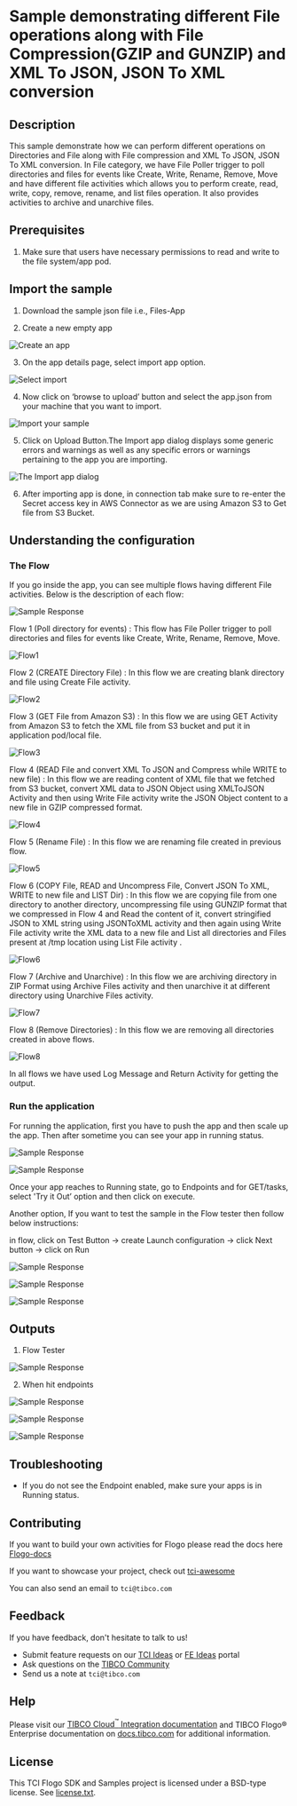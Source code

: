 # Sample demonstrating different File operations along with File Compression(GZIP and GUNZIP) and XML To JSON, JSON To XML conversion 


## Description

This sample demonstrate how we can perform different operations on Directories and File along with File compression and XML To JSON, JSON To XML conversion.
In File category, we have File Poller trigger to poll directories and files for events like Create, Write, Rename, Remove, Move and have different file activities which allows you to perform create, read, write, copy, remove, rename, and list files operation. It also provides activities to archive and unarchive files.


## Prerequisites

1. Make sure that users have necessary permissions to read and write to the file system/app pod.

## Import the sample

1. Download the sample json file i.e., Files-App

2. Create a new empty app

![Create an app](../../../import-screenshots/2.png)

3. On the app details page, select import app option.

![Select import](../../../import-screenshots/3.png)

4. Now click on ‘browse to upload’ button and select the app.json from your machine that you want to import.

![Import your sample](../../../import-screenshots/4.png)

5. Click on Upload Button.The Import app dialog displays some generic errors and warnings as well as any specific errors or warnings pertaining to the app you are importing.

![The Import app dialog](../../../import-screenshots/Files/5.jpg)

6. After importing app is done, in connection tab make sure to re-enter the Secret access key in AWS Connector as we are using Amazon S3 to Get file from S3 Bucket.

## Understanding the configuration

### The Flow

If you go inside the app, you can see multiple flows having different File activities. Below is the description of each flow:

![Sample Response](../../../import-screenshots/Files/6.jpg)

Flow 1 (Poll directory for events) : This flow has File Poller trigger to poll directories and files for events like Create, Write, Rename, Remove, Move.

![Flow1](../../../import-screenshots/Files/7.png)

Flow 2 (CREATE Directory File) : In this flow we are creating blank directory and file using Create File activity.

![Flow2](../../../import-screenshots/Files/8.png)

Flow 3 (GET File from Amazon S3) : In this flow we are using GET Activity from Amazon S3 to fetch the XML file from S3 bucket and put it in application pod/local file.

![Flow3](../../../import-screenshots/Files/9.png)

Flow 4 (READ File and convert XML To JSON and Compress while WRITE to new file) : In this flow we are reading content of XML file that we fetched from S3 bucket, convert XML data to JSON Object using XMLToJSON Activity and then using Write File activity write the JSON Object content to a new file in GZIP compressed format.

![Flow4](../../../import-screenshots/Files/10.png)

Flow 5 (Rename File) : In this flow we are renaming file created in previous flow.

![Flow5](../../../import-screenshots/Files/11.png)

Flow 6 (COPY File, READ and Uncompress File, Convert JSON To XML, WRITE to new file and LIST Dir) : In this flow we are copying file from one directory to another directory, uncompressing file using GUNZIP format that we compressed in Flow 4 and Read the content of it, convert stringified JSON to XML string using JSONToXML activity and then again using Write File activity write the XML data to a new file and List all directories and Files present at /tmp location using List File activity .

![Flow6](../../../import-screenshots/Files/12.png)

Flow 7 (Archive and Unarchive) : In this flow we are archiving directory in ZIP Format using Archive Files activity and then unarchive it at different directory using Unarchive Files activity.

![Flow7](../../../import-screenshots/Files/13.png)

Flow 8 (Remove Directories) : In this flow we are removing all directories created in above flows.

![Flow8](../../../import-screenshots/Files/14.png)

In all flows we have used Log Message and Return Activity for getting the output.


### Run the application

For running the application, first you have to push the app and then scale up the app. Then after sometime you can see your app in running status.

![Sample Response](../../../import-screenshots/Files/15.png)

![Sample Response](../../../import-screenshots/Files/16.png)

Once your app reaches to Running state, go to Endpoints and for GET/tasks, select 'Try it Out’ option and then click on execute.

Another option, If you want to test the sample in the Flow tester then follow below instructions:
 
in flow, click on Test Button -> create Launch configuration -> click Next button -> click on Run

![Sample Response](../../../import-screenshots/Files/17.png)

![Sample Response](../../../import-screenshots/Files/18.png)

![Sample Response](../../../import-screenshots/Files/19.png)

## Outputs

1. Flow Tester

![Sample Response](../../../import-screenshots/Files/20.jpg)

2. When hit endpoints

![Sample Response](../../../import-screenshots/Files/21.jpg)

![Sample Response](../../../import-screenshots/Files/22.jpg)

![Sample Response](../../../import-screenshots/Files/23.jpg)


## Troubleshooting

* If you do not see the Endpoint enabled, make sure your apps is in Running status.

## Contributing

If you want to build your own activities for Flogo please read the docs here [Flogo-docs](https://tibcosoftware.github.io/flogo/)

If you want to showcase your project, check out [tci-awesome](https://github.com/TIBCOSoftware/tci-awesome)

You can also send an email to `tci@tibco.com`

## Feedback

If you have feedback, don't hesitate to talk to us!

* Submit feature requests on our [TCI Ideas](https://ideas.tibco.com/?project=TCI) or [FE Ideas](https://ideas.tibco.com/?project=FE) portal
* Ask questions on the [TIBCO Community](https://community.tibco.com/answers/product/344006)
* Send us a note at `tci@tibco.com`

## Help

Please visit our [TIBCO Cloud<sup>&trade;</sup> Integration documentation](https://integration.cloud.tibco.com/docs/) and TIBCO Flogo® Enterprise documentation on [docs.tibco.com](https://docs.tibco.com/) for additional information.

## License

This TCI Flogo SDK and Samples project is licensed under a BSD-type license. See [license.txt](license.txt).


